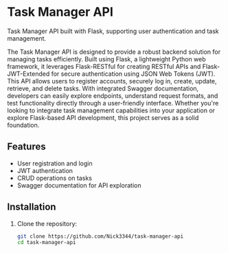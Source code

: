 # Task Manager API

Task Manager API built with Flask, supporting user authentication and task management.

The Task Manager API is designed to provide a robust backend solution for managing tasks efficiently. Built using Flask, a lightweight Python web framework, it leverages Flask-RESTful for creating RESTful APIs and Flask-JWT-Extended for secure authentication using JSON Web Tokens (JWT). This API allows users to register accounts, securely log in, create, update, retrieve, and delete tasks. With integrated Swagger documentation, developers can easily explore endpoints, understand request formats, and test functionality directly through a user-friendly interface. Whether you're looking to integrate task management capabilities into your application or explore Flask-based API development, this project serves as a solid foundation.

## Features

- User registration and login
- JWT authentication
- CRUD operations on tasks
- Swagger documentation for API exploration

## Installation

1. Clone the repository:

   ```bash
   git clone https://github.com/Nick3344/task-manager-api
   cd task-manager-api
